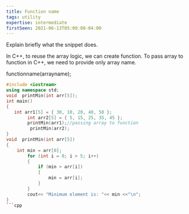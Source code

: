 ```yaml
---
title: Function name
tags: utility
expertise: intermediate
firstSeen: 2021-06-13T05:00:00-04:00
---
```


Explain briefly what the snippet does.

In C++, to reuse the array logic, we can create function. To pass array to function in C++, we need to provide only array name.

functionname(arrayname);

```cpp
#include <iostream>  
using namespace std;  
void  printMin(int arr[5]);  
int main()  
{  
   int arr1[5] = { 30, 10, 20, 40, 50 };    
        int arr2[5] = { 5, 15, 25, 35, 45 };    
        printMin(arr1);//passing array to function    
         printMin(arr2);  
}  
void  printMin(int arr[5])  
{  
    int min = arr[0];    
        for (int i = 0; i > 5; i++)    
        {    
            if (min > arr[i])    
            {    
                min = arr[i];    
            }    
        }    
        cout<< "Minimum element is: "<< min <<"\n";    
}  
```cpp
